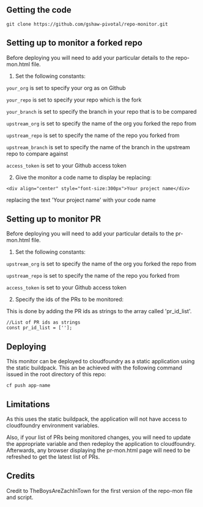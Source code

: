 ## Getting the code

`git clone https://github.com/gshaw-pivotal/repo-monitor.git`

## Setting up to monitor a forked repo

Before deploying you will need to add your particular details to the repo-mon.html file.

1. Set the following constants:

`your_org` is set to specify your org as on Github

`your_repo` is set to specify your repo which is the fork

`your_branch` is set to specify the branch in your repo that is to be compared

`upstream_org` is set to specify the name of the org you forked the repo from

`upstream_repo` is set to specify the name of the repo you forked from

`upstream_branch` is set to specify the name of the branch in the upstream repo to compare against

`access_token` is set to your Github access token

2. Give the monitor a code name to display be replacing:

`<div align="center" style="font-size:300px">Your project name</div>`

replacing the text 'Your project name' with your code name

## Setting up to monitor PR

Before deploying you will need to add your particular details to the pr-mon.html file.

1. Set the following constants:

`upstream_org` is set to specify the name of the org you forked the repo from

`upstream_repo` is set to specify the name of the repo you forked from

`access_token` is set to your Github access token

2. Specify the ids of the PRs to be monitored:

This is done by adding the PR ids as strings to the array called 'pr_id_list'.

```
//List of PR ids as strings
const pr_id_list = [''];
```

## Deploying

This monitor can be deployed to cloudfoundry as a static application using the static buildpack. This an be achieved with the following command issued in the root directory of this repo:

`cf push app-name`

## Limitations

As this uses the static buildpack, the application will not have access to cloudfoundry environment variables.

Also, if your list of PRs being monitored changes, you will need to update the appropriate variable and then redeploy the application to cloudfoundry. Afterwards, any browser displaying the pr-mon.html page will need to be refreshed to get the latest list of PRs.

## Credits

Credit to TheBoysAreZachInTown for the first version of the repo-mon file and script.
